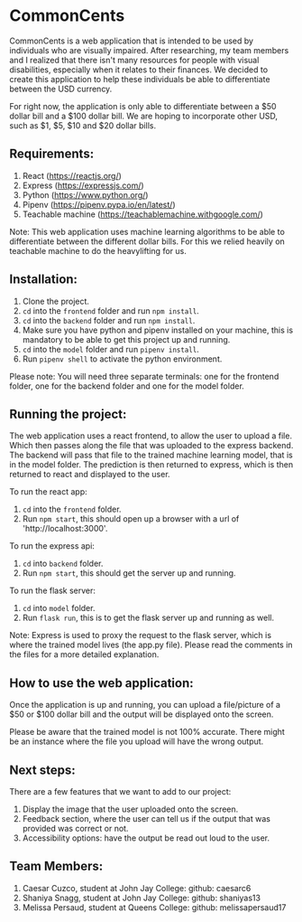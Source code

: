 # CommonCents

CommonCents is a web application that is intended to be used by individuals who are visually impaired. After researching, my team members and I realized that there isn't many resources for people with visual disabilities, especially when it relates to their finances. We decided to create this application to help these individuals be able to differentiate between the USD currency.

For right now, the application is only able to differentiate between a $50 dollar bill and a $100 dollar bill. We are hoping to incorporate other USD, such as $1, $5, $10 and $20 dollar bills.

## Requirements:

1. React (https://reactjs.org/)
2. Express (https://expressjs.com/)
3. Python (https://www.python.org/)
4. Pipenv (https://pipenv.pypa.io/en/latest/)
5. Teachable machine (https://teachablemachine.withgoogle.com/)

Note: This web application uses machine learning algorithms to be able to differentiate between the different dollar bills. For this we relied heavily on teachable machine to do the heavylifting for us.

## Installation:

1. Clone the project.
2. `cd` into the `frontend` folder and run `npm install`.
3. `cd` into the `backend` folder and run `npm install`.
4. Make sure you have python and pipenv installed on your machine, this is mandatory to be able to get this project up and running.
5. `cd` into the `model` folder and run `pipenv install`.
6. Run `pipenv shell` to activate the python environment.

Please note: You will need three separate terminals: one for the frontend folder, one for the backend folder and one for the model folder.

## Running the project:

The web application uses a react frontend, to allow the user to upload a file. Which then passes along the file that was uploaded to the express backend. The backend will pass that file to the trained machine learning model, that is in the model folder. The prediction is then returned to express, which is then returned to react and displayed to the user.

To run the react app:

1. `cd` into the `frontend` folder.
2. Run `npm start`, this should open up a browser with a url of 'http://localhost:3000'.

To run the express api:

1. `cd` into `backend` folder.
2. Run `npm start`, this should get the server up and running.

To run the flask server:

1. `cd` into `model` folder.
2. Run `flask run`, this is to get the flask server up and running as well.

Note: Express is used to proxy the request to the flask server, which is where the trained model lives (the app.py file). Please read the comments in the files for a more detailed explanation.

## How to use the web application:

Once the application is up and running, you can upload a file/picture of a $50 or $100 dollar bill and the output will be displayed onto the screen.

Please be aware that the trained model is not 100% accurate. There might be an instance where the file you upload will have the wrong output.

## Next steps:

There are a few features that we want to add to our project:

1. Display the image that the user uploaded onto the screen.
2. Feedback section, where the user can tell us if the output that was provided was correct or not.
3. Accessibility options: have the output be read out loud to the user.

## Team Members:

1. Caesar Cuzco, student at John Jay College: github: caesarc6
2. Shaniya Snagg, student at John Jay College: github: shaniyas13
3. Melissa Persaud, student at Queens College: github: melissapersaud17

